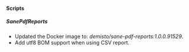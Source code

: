 
#### Scripts

##### SanePdfReports

- Updated the Docker image to: *demisto/sane-pdf-reports:1.0.0.91529*.
- Add utf8 BOM support when using CSV report.
